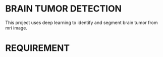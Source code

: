 # BRAIN TUMOR DETECTION 

This project uses deep learning to identify and segment brain tumor from mri image.

# REQUIREMENT
